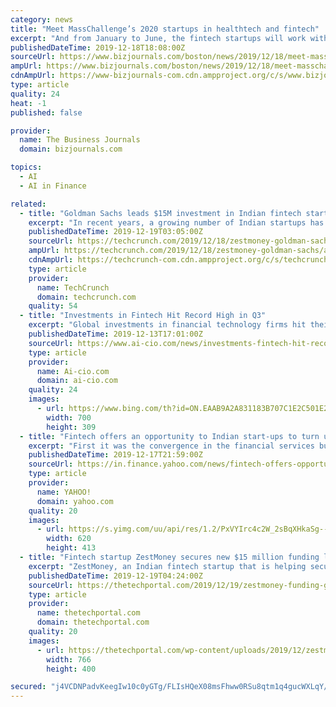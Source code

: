 ```yaml
---
category: news
title: "Meet MassChallenge’s 2020 startups in healthtech and fintech"
excerpt: "And from January to June, the fintech startups will work with partners to tackle specific challenges facing ... We capture patient’s data prior to their visit from our platform and populate a structured note. ianacare is an AI-powered, personalized and interactive gateway to all non-clinical layers of home care guidance and caregiving support."
publishedDateTime: 2019-12-18T18:08:00Z
sourceUrl: https://www.bizjournals.com/boston/news/2019/12/18/meet-masschallenge-s-2020-startups-in-healthtech.html
ampUrl: https://www.bizjournals.com/boston/news/2019/12/18/meet-masschallenge-s-2020-startups-in-healthtech.amp.html
cdnAmpUrl: https://www-bizjournals-com.cdn.ampproject.org/c/s/www.bizjournals.com/boston/news/2019/12/18/meet-masschallenge-s-2020-startups-in-healthtech.amp.html
type: article
quality: 24
heat: -1
published: false

provider:
  name: The Business Journals
  domain: bizjournals.com

topics:
  - AI
  - AI in Finance

related:
  - title: "Goldman Sachs leads $15M investment in Indian fintech startup ZestMoney"
    excerpt: "In recent years, a growing number of Indian startups has stepped in to address this void. ZestMoney assesses other data points and uses AI to help these people build a profile and become credit-worthy. The startup has partnered with over 3,000 merchants (up from some 800 in late April), including Flipkart, Amazon, and Paytm, to offer financing ..."
    publishedDateTime: 2019-12-19T03:05:00Z
    sourceUrl: https://techcrunch.com/2019/12/18/zestmoney-goldman-sachs/
    ampUrl: https://techcrunch.com/2019/12/18/zestmoney-goldman-sachs/amp/
    cdnAmpUrl: https://techcrunch-com.cdn.ampproject.org/c/s/techcrunch.com/2019/12/18/zestmoney-goldman-sachs/amp/
    type: article
    provider:
      name: TechCrunch
      domain: techcrunch.com
    quality: 54
  - title: "Investments in Fintech Hit Record High in Q3"
    excerpt: "Global investments in financial technology firms hit their highest quarterly record to date, clocking in $8.9 billion in Q3 2019, according to the Q3 2019 Global Fintech Report from CB Insights. The year-to-date count of $24.6 billion already surpasses 2017’s annual total of $18.8 billion. Early-stage transactions fell to an 11-quarter low ..."
    publishedDateTime: 2019-12-13T17:01:00Z
    sourceUrl: https://www.ai-cio.com/news/investments-fintech-hit-record-high-q3/
    type: article
    provider:
      name: Ai-cio.com
      domain: ai-cio.com
    quality: 24
    images:
      - url: https://www.bing.com/th?id=ON.EAAB9A2A831183B707C1E2C501E2511A
        width: 700
        height: 309
  - title: "Fintech offers an opportunity to Indian start-ups to turn unicorns, here’s how"
    excerpt: "First it was the convergence in the financial services business, and now we are witnessing the advent of AI, ML, blockchain, data-driven insights and analytics. Several start-ups have emerged with path-breaking ideas that make fintech one of the fastest growing areas within the broader banking and financial services sector. The financial ..."
    publishedDateTime: 2019-12-17T21:59:00Z
    sourceUrl: https://in.finance.yahoo.com/news/fintech-offers-opportunity-indian-start-213533823.html
    type: article
    provider:
      name: YAHOO!
      domain: yahoo.com
    quality: 20
    images:
      - url: https://s.yimg.com/uu/api/res/1.2/PxVYIrc4c2W_2sBqXHkaSg--~B/aD00MTM7dz02MjA7c209MTthcHBpZD15dGFjaHlvbg--/https://media.zenfs.com/en-US/financial_express_832/bbeb7632a8fbae5123a7402921d6a329
        width: 620
        height: 413
  - title: "Fintech startup ZestMoney secures new $15 million funding led by Goldman Sachs"
    excerpt: "ZestMoney, an Indian fintech startup that is helping secure loans and make purchases online to those ... With lack of access to credit cards in India, ZestMoney assesses other data points and uses AI to help those without credit scores build a profile and become credit-worthy. ZestMoney aims to disburse credit of worth $1 billion in 18 months ..."
    publishedDateTime: 2019-12-19T04:24:00Z
    sourceUrl: https://thetechportal.com/2019/12/19/zestmoney-funding-goldman-sachs/
    type: article
    provider:
      name: thetechportal.com
      domain: thetechportal.com
    quality: 20
    images:
      - url: https://thetechportal.com/wp-content/uploads/2019/12/zestmoney.png
        width: 766
        height: 400

secured: "j4VCDNPadvKeegIw10c0yGTg/FLIsHQeX08msFhww0RSu8qtm1q4gucWXLqY/HmAkAsmNd83dcz/Qdw2cOHZL05vUayJPXyZzI0Qt3nPOJpeq7CyUXnXT54VdLipI9LzmSUHELT6d5DLTMx7cFkXdtYgYdtH+cD61xEAwxFQVE+FMqAT/OMTG4JBBYuHxzvxFN10eGI+tYr/8Q2e175bbbhxsB+/4ekI8+bixhQlssdDFIJq4JgFyBS7y0sDdQGYfQNNfT06GM5CZ/5BoBDh6g==;YXD0UYZl5n+DxQ1pO+k0xg=="
---
```


